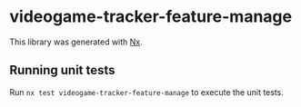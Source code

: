# videogame-tracker-feature-manage

This library was generated with [Nx](https://nx.dev).

## Running unit tests

Run `nx test videogame-tracker-feature-manage` to execute the unit tests.
